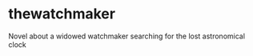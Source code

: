 thewatchmaker
=============

Novel about a widowed watchmaker searching for the lost astronomical clock

